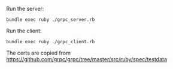 Run the server:
```
bundle exec ruby ./grpc_server.rb
```

Run the client:
```
bundle exec ruby ./grpc_client.rb
```

The certs are copied from https://github.com/grpc/grpc/tree/master/src/ruby/spec/testdata
